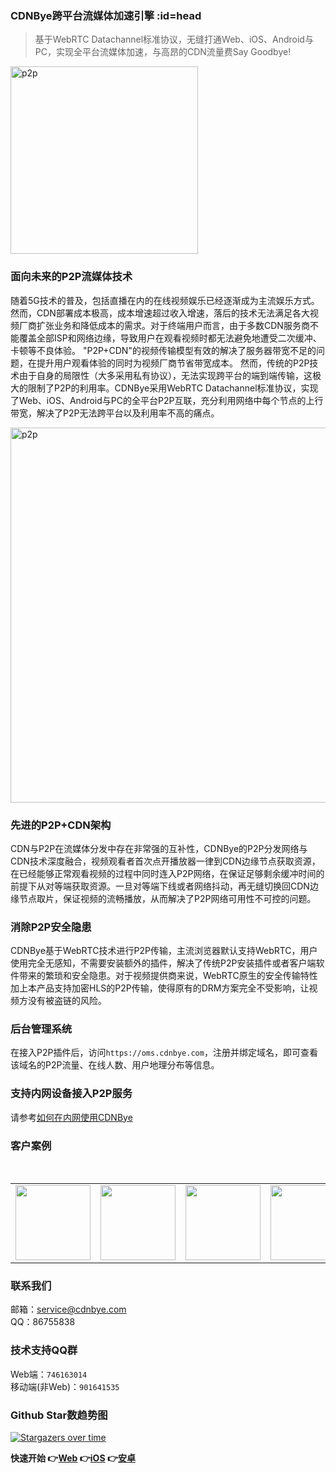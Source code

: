 ### CDNBye跨平台流媒体加速引擎 :id=head
> 基于WebRTC Datachannel标准协议，无缝打通Web、iOS、Android与PC，实现全平台流媒体加速，与高昂的CDN流量费Say Goodbye!

<img width="300" src="https://cdnbye.oss-cn-beijing.aliyuncs.com/pic/newlogo.png" alt="p2p">

### 面向未来的P2P流媒体技术
随着5G技术的普及，包括直播在内的在线视频娱乐已经逐渐成为主流娱乐方式。然而，CDN部署成本极高，成本增速超过收入增速，落后的技术无法满足各大视频厂商扩张业务和降低成本的需求。对于终端用户而言，由于多数CDN服务商不能覆盖全部ISP和网络边缘，导致用户在观看视频时都无法避免地遭受二次缓冲、卡顿等不良体验。
"P2P+CDN"的视频传输模型有效的解决了服务器带宽不足的问题，在提升用户观看体验的同时为视频厂商节省带宽成本。
然而，传统的P2P技术由于自身的局限性（大多采用私有协议），无法实现跨平台的端到端传输，这极大的限制了P2P的利用率。CDNBye采用WebRTC Datachannel标准协议，实现了Web、iOS、Android与PC的全平台P2P互联，充分利用网络中每个节点的上行带宽，解决了P2P无法跨平台以及利用率不高的痛点。

<img width="600" src="https://cdnbye.oss-cn-beijing.aliyuncs.com/pic/p2p.jpg" alt="p2p">

### 先进的P2P+CDN架构
CDN与P2P在流媒体分发中存在非常强的互补性，CDNBye的P2P分发网络与CDN技术深度融合，视频观看者首次点开播放器一律到CDN边缘节点获取资源，在已经能够正常观看视频的过程中同时连入P2P网络，在保证足够剩余缓冲时间的前提下从对等端获取资源。一旦对等端下线或者网络抖动，再无缝切换回CDN边缘节点取片，保证视频的流畅播放，从而解决了P2P网络可用性不可控的问题。

### 消除P2P安全隐患
CDNBye基于WebRTC技术进行P2P传输，主流浏览器默认支持WebRTC，用户使用完全无感知，不需要安装额外的插件，解决了传统P2P安装插件或者客户端软件带来的繁琐和安全隐患。对于视频提供商来说，WebRTC原生的安全传输特性加上本产品支持加密HLS的P2P传输，使得原有的DRM方案完全不受影响，让视频方没有被盗链的风险。

### 后台管理系统
在接入P2P插件后，访问`https://oms.cdnbye.com`，注册并绑定域名，即可查看该域名的P2P流量、在线人数、用户地理分布等信息。

### 支持内网设备接入P2P服务
请参考[如何在内网使用CDNBye](FAQ.md?id=如何在内网使用cdnbye？)

### 客户案例
<br>
<table>
    <tr>
        <td ><center> <a target="_blank" href="https://egame.qq.com/?hls=1&p2p=1&_debug=1"><img src="https://timgsa.baidu.com/timg?image&quality=80&size=b9999_10000&sec=1531253035445&di=7af6cc9ad4abe3d06ba376af22d85131&imgtype=0&src=http%3A%2F%2Fimg.kuai8.com%2Fattaches%2Fintro%2F1213%2F201612131436417407.png" width="120"></a></center></td>
        <td ><center> <a target="_blank" href="https://sj.qq.com/myapp/detail.htm?apkName=com.hnr.dxxw"><img src="https://cdnbye.oss-cn-beijing.aliyuncs.com/pic/dxxw.png" width="120"></a></center></td>
        <td ><center> <a target="_blank" href="https://www.maoyuncloud.com/"><img src="https://cdnbye.oss-cn-beijing.aliyuncs.com/pic/maocloud.png" width="120"></a></center></td>
        <td ><center> <a target="_blank" href="http://www.sportnews.to/"><img src="http://www.sportnews.to/wp-content/uploads/2019/08/logo-small.png" width="120"></a></center></td>
        <td ><center> <a target="_blank" href="https://www.25pp.com/android/detail_1228955/"><img src="https://cdnbye.oss-cn-beijing.aliyuncs.com/pic/fuyin.png" width="120"></a></center></td>
    </tr>
</table>

### 联系我们
邮箱：service@cdnbye.com
<br>
QQ：86755838

### 技术支持QQ群
Web端：`746163014`
<br>
移动端(非Web)：`901641535`

### Github Star数趋势图

[![Stargazers over time](https://starcharts.herokuapp.com/cdnbye/hlsjs-p2p-engine.svg)](https://starcharts.herokuapp.com/cdnbye/hlsjs-p2p-engine)
      
**快速开始 👉[Web](/web/introduction.md)   👉[iOS](/ios/introduction.md)   👉[安卓](/android/introduction.md)** 